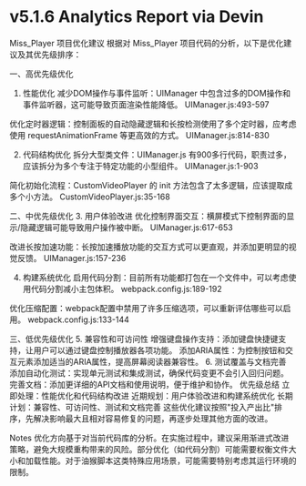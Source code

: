 # v5.1.6 Analytics Report via Devin 
Miss_Player 项目优化建议
根据对 Miss_Player 项目代码的分析，以下是优化建议及其优先级排序：

一、高优先级优化
1. 性能优化
减少DOM操作与事件监听：UIManager 中包含过多的DOM操作和事件监听器，这可能导致页面渲染性能降低。 UIManager.js:493-597

优化定时器逻辑：控制面板的自动隐藏逻辑和长按检测使用了多个定时器，应考虑使用 requestAnimationFrame 等更高效的方式。 UIManager.js:814-830

2. 代码结构优化
拆分大型类文件：UIManager.js 有900多行代码，职责过多，应该拆分为多个专注于特定功能的小型组件。 UIManager.js:1-903

简化初始化流程：CustomVideoPlayer 的 init 方法包含了太多逻辑，应该提取成多个小方法。 CustomVideoPlayer.js:35-168

二、中优先级优化
3. 用户体验改进
优化控制界面交互：横屏模式下控制界面的显示/隐藏逻辑可能导致用户操作被中断。 UIManager.js:617-653

改进长按加速功能：长按加速播放功能的交互方式可以更直观，并添加更明显的视觉反馈。 UIManager.js:157-236

4. 构建系统优化
启用代码分割：目前所有功能都打包在一个文件中，可以考虑使用代码分割减小主包体积。 webpack.config.js:189-192

优化压缩配置：webpack配置中禁用了许多压缩选项，可以重新评估哪些可以启用。 webpack.config.js:133-144

三、低优先级优化
5. 兼容性和可访问性
增强键盘操作支持：添加键盘快捷键支持，让用户可以通过键盘控制播放器各项功能。
添加ARIA属性：为控制按钮和交互元素添加适当的ARIA属性，提高屏幕阅读器兼容性。
6. 测试覆盖与文档完善
添加自动化测试：实现单元测试和集成测试，确保代码变更不会引入回归问题。
完善文档：添加更详细的API文档和使用说明，便于维护和协作。
优先级总结
立即处理：性能优化和代码结构改进
近期规划：用户体验改进和构建系统优化
长期计划：兼容性、可访问性、测试和文档完善
这些优化建议按照"投入产出比"排序，先解决影响最大且相对容易修复的问题，再逐步处理其他方面的改进。

Notes
优化方向基于对当前代码库的分析。在实施过程中，建议采用渐进式改进策略，避免大规模重构带来的风险。部分优化（如代码分割）可能需要权衡文件大小和加载性能。对于油猴脚本这类特殊应用场景，可能需要特别考虑其运行环境的限制。
